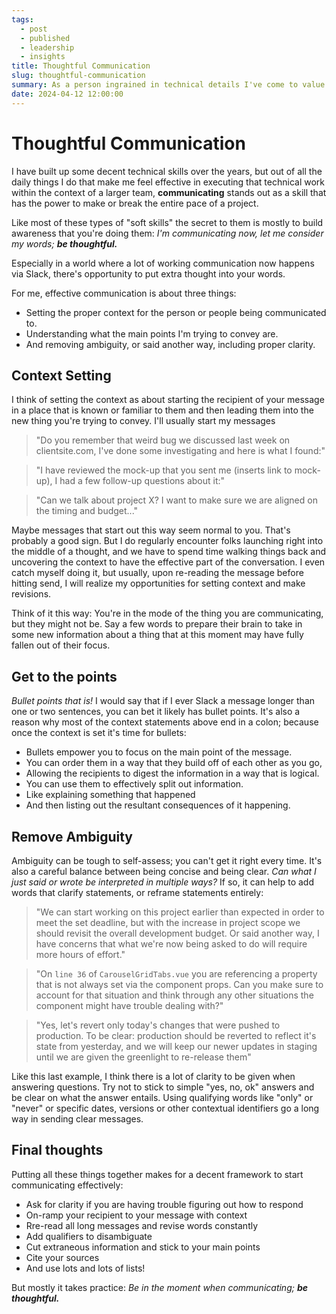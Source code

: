 ```yaml
---
tags: 
  - post
  - published
  - leadership
  - insights
title: Thoughtful Communication
slug: thoughtful-communication
summary: As a person ingrained in technical details I've come to value the ability to communicate with others in an effective way.
date: 2024-04-12 12:00:00
---
```



# Thoughtful Communication

I have built up some decent technical skills over the years, but out of all the daily things I do that make me feel effective in executing that technical work within the context of a larger team, **communicating** stands out as a skill that has the power to make or break the entire pace of a project.

Like most of these types of "soft skills" the secret to them is mostly to build awareness that you're doing them: *I'm communicating now, let me consider my words; **be thoughtful.***

Especially in a world where a lot of working communication now happens via Slack, there's opportunity to put extra thought into your words.

For me, effective communication is about three things:

- Setting the proper context for the person or people being communicated to.
- Understanding what the main points I'm trying to convey are.
- And removing ambiguity, or said another way, including proper clarity.

## Context Setting

I think of setting the context as about starting the recipient of your message in a place that is known or familiar to them and then leading them into the new thing you're trying to convey. I'll usually start my messages 

> "Do you remember that weird bug we discussed last week on clientsite.com, I've done some investigating and here is what I found:"

> "I have reviewed the mock-up that you sent me (inserts link to mock-up), I had a few follow-up questions about it:"

> "Can we talk about project X? I want to make sure we are aligned on the timing and budget..."

Maybe messages that start out this way seem normal to you. That's probably a good sign. But I do regularly encounter folks launching right into the middle of a thought, and we have to spend time walking things back and uncovering the context to have the effective part of the conversation. I even catch myself doing it, but usually, upon re-reading the message before hitting send, I will realize my opportunities for setting context and make revisions.

Think of it this way: You're in the mode of the thing you are communicating, but they might not be. Say a few words to prepare their brain to take in some new information about a thing that at this moment may have fully fallen out of their focus.

## Get to the points

*Bullet points that is!* I would say that if I ever Slack a message longer than one or two sentences, you can bet it likely has bullet points. It's also a reason why most of the context statements above end in a colon; because once the context is set it's time for bullets:

- Bullets empower you to focus on the main point of the message.
- You can order them in a way that they build off of each other as you go,
- Allowing the recipients to digest the information in a way that is logical.
- You can use them to effectively split out information.
- Like explaining something that happened
- And then listing out the resultant consequences of it happening.

## Remove Ambiguity

Ambiguity can be tough to self-assess; you can't get it right every time. It's also a careful balance between being concise and being clear. *Can what I just said or wrote be interpreted in multiple ways?* If so, it can help to add words that clarify statements, or reframe statements entirely:

> "We can start working on this project earlier than expected in order to meet the set deadline, but with the increase in project scope we should revisit the overall development budget. Or said another way, I have concerns that what we're now being asked to do will require more hours of effort."

> "On `line 36` of `CarouselGridTabs.vue` you are referencing a property that is not always set via the component props. Can you make sure to account for that situation and think through any other situations the component might have trouble dealing with?"

> "Yes, let's revert only today's changes that were pushed to production. To be clear: production should be reverted to reflect it's state from yesterday, and we will keep our newer updates in staging until we are given the greenlight to re-release them"

Like this last example, I think there is a lot of clarity to be given when answering questions. Try not to stick to simple "yes, no, ok" answers and be clear on what the answer entails. Using qualifying words like "only" or "never" or specific dates, versions or other contextual identifiers go a long way in sending clear messages.

## Final thoughts

Putting all these things together makes for a decent framework to start communicating effectively:

- Ask for clarity if you are having trouble figuring out how to respond
- On-ramp your recipient to your message with context
- Rre-read all long messages and revise words constantly
- Add qualifiers to disambiguate
- Cut extraneous information and stick to your main points
- Cite your sources
- And use lots and lots of lists!

But mostly it takes practice: *Be in the moment when communicating; **be thoughtful.***
